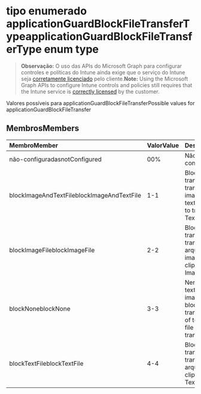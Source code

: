 # <a name="applicationguardblockfiletransfertype-enum-type"></a><span data-ttu-id="3c010-101">tipo enumerado applicationGuardBlockFileTransferType</span><span class="sxs-lookup"><span data-stu-id="3c010-101">applicationGuardBlockFileTransferType enum type</span></span>

> <span data-ttu-id="3c010-102">**Observação:** O uso das APIs do Microsoft Graph para configurar controles e políticas do Intune ainda exige que o serviço do Intune seja [corretamente licenciado](https://go.microsoft.com/fwlink/?linkid=839381) pelo cliente.</span><span class="sxs-lookup"><span data-stu-id="3c010-102">**Note:** Using the Microsoft Graph APIs to configure Intune controls and policies still requires that the Intune service is [correctly licensed](https://go.microsoft.com/fwlink/?linkid=839381) by the customer.</span></span>

<span data-ttu-id="3c010-103">Valores possíveis para applicationGuardBlockFileTransfer</span><span class="sxs-lookup"><span data-stu-id="3c010-103">Possible values for applicationGuardBlockFileTransfer</span></span>
## <a name="members"></a><span data-ttu-id="3c010-104">Membros</span><span class="sxs-lookup"><span data-stu-id="3c010-104">Members</span></span>
|<span data-ttu-id="3c010-105">Membro</span><span class="sxs-lookup"><span data-stu-id="3c010-105">Member</span></span>|<span data-ttu-id="3c010-106">Valor</span><span class="sxs-lookup"><span data-stu-id="3c010-106">Value</span></span>|<span data-ttu-id="3c010-107">Descrição</span><span class="sxs-lookup"><span data-stu-id="3c010-107">Description</span></span>|
|:---|:---|:---|
|<span data-ttu-id="3c010-108">não-configuradas</span><span class="sxs-lookup"><span data-stu-id="3c010-108">notConfigured</span></span>|<span data-ttu-id="3c010-109">0</span><span class="sxs-lookup"><span data-stu-id="3c010-109">0%</span></span>|<span data-ttu-id="3c010-110">Não configurado</span><span class="sxs-lookup"><span data-stu-id="3c010-110">Not configured</span></span>|
|<span data-ttu-id="3c010-111">blockImageAndTextFile</span><span class="sxs-lookup"><span data-stu-id="3c010-111">blockImageAndTextFile</span></span>|<span data-ttu-id="3c010-112">1</span><span class="sxs-lookup"><span data-stu-id="3c010-112">-1</span></span>|<span data-ttu-id="3c010-113">Bloquear área de transferência para transferência de imagem e arquivo de texto</span><span class="sxs-lookup"><span data-stu-id="3c010-113">Block clipboard to transfer Image and Text file</span></span>|
|<span data-ttu-id="3c010-114">blockImageFile</span><span class="sxs-lookup"><span data-stu-id="3c010-114">blockImageFile</span></span>|<span data-ttu-id="3c010-115">2</span><span class="sxs-lookup"><span data-stu-id="3c010-115">-2</span></span>|<span data-ttu-id="3c010-116">Bloquear área de transferência para transferência de arquivo de imagem</span><span class="sxs-lookup"><span data-stu-id="3c010-116">Block clipboard to transfer Image file</span></span>|
|<span data-ttu-id="3c010-117">blockNone</span><span class="sxs-lookup"><span data-stu-id="3c010-117">blockNone</span></span>|<span data-ttu-id="3c010-118">3</span><span class="sxs-lookup"><span data-stu-id="3c010-118">-3</span></span>|<span data-ttu-id="3c010-119">Nenhum arquivo de texto ou arquivo de imagem está bloqueado para transferência</span><span class="sxs-lookup"><span data-stu-id="3c010-119">Neither of text file or image file is blocked from transferring</span></span>|
|<span data-ttu-id="3c010-120">blockTextFile</span><span class="sxs-lookup"><span data-stu-id="3c010-120">blockTextFile</span></span>|<span data-ttu-id="3c010-121">4</span><span class="sxs-lookup"><span data-stu-id="3c010-121">-4</span></span>|<span data-ttu-id="3c010-122">Bloquear área de transferência para transferência de arquivo de texto</span><span class="sxs-lookup"><span data-stu-id="3c010-122">Block clipboard to transfer Text file</span></span>|








